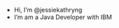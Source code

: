 - Hi, I’m @jessiekathryng
- I’m am a Java Developer with IBM

<!---
jessiekathryng/jessiekathryng is a ✨ special ✨ repository because its `README.md` (this file) appears on your GitHub profile.
You can click the Preview link to take a look at your changes.
--->
